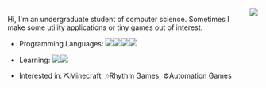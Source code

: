 <a href="#">
<img align="right" src="https://github-readme-stats.vercel.app/api?username=Under-estimate&show_icons=true&title_color=FFFFFF&text_color=FFFFFF&icon_color=FFFFFF&bg_color=30,0033CC,CC11CC&border_color=FFFFFF">
</a>

Hi, I'm an undergraduate student of computer science. Sometimes I make some utility applications or tiny games out of interest.  
  
+ Programming Languages: ![](https://img.shields.io/badge/-Java-007396?style=flat-square&logo=Java&logoColor=fff)![](https://img.shields.io/badge/-C++-00599C?style=flat-square&logo=cplusplus&logoColor=fff)![](https://img.shields.io/badge/-HTML-E34F26?style=flat-square&logo=HTML5&logoColor=fff)![](https://img.shields.io/badge/-JavaScript-F7DF1E?style=flat-square&logo=javascript&logoColor=000)  
  
+ Learning: ![](https://img.shields.io/badge/-Kotlin-0095D5?style=flat-square&logo=kotlin&logoColor=fff)![](https://img.shields.io/badge/-JavaFX-E56C11?style=flat-square&logo=Java&logoColor=fff)  
  
+ Interested in: ⛏Minecraft, 🎶Rhythm Games, ⚙️Automation Games  
